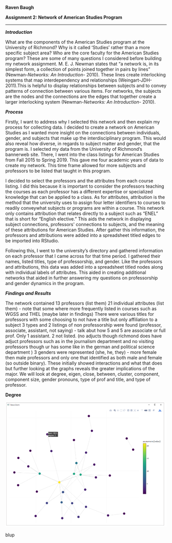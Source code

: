 **Raven Baugh**

**Assignment 2: Network of American Studies Program**

---------------------------------------------------------

***Introduction***


What are the components of the American Studies program at the University of Richmond? Why is it called ‘Studies’ rather than a more specific subject area? Who are the core faculty for the American Studies program? These are some of many questions I considered before building my network assignment. M. E. J. Newman states that “a network is, in its simplest form, a collection of points joined together in pairs by lines” (Newman-*Networks: An Introduction*- 2010). These lines create interlocking systems that map interdependency and relationships (Weingart-JDH-2011).This is helpful to display relationships between subjects and to convey patterns of connection between various items. For networks, the subjects are the nodes and the connections are the edges that together create a larger interlocking system (Newman-*Networks: An Introduction*- 2010). 


***Process***


Firstly, I want to address why I selected this network and then explain my process for collecting data. I decided to create a network on American Studies as I wanted more insight on the connections between individuals, gender, and subjects that make up the interdisciplinary program. This would also reveal how diverse, in regards to subject matter and gender, that the program is. I selected my data from the University of Richmond’s bannerweb site. There, I went into the class listings for American Studies from Fall 2015 to Spring 2019. This gave me four academic years of data to create my network. This time frame allowed for more subjects and professors to be listed that taught in this program. 

 I decided to select the professors and the attributes from each course listing. I did this because it is important to consider the professors teaching the courses as each professor has a different expertise or specialized knowledge that can be applied to a class. As for attributes, attribution is the method that the university uses to assign four letter identifiers to courses to readily conveywhat subjects or programs are within a course. This network only contains attribution that relates directly to a subject such as “ENEL” that is short for “English elective.” This aids the network in displaying subject connections, professors' connections to subjects, and the meaning of these attributions for American Studies. After gather this information, the professors and attributions were added into a spreadsheet titled edges to be imported into RStudio.
 
Following this, I went to the university’s directory and gathered information on each professor that I came across for that time period. I gathered their names, listed titles, type of professorship, and gender. Like the professors and attributions, this data was added into a spreadsheet titled nodes along with individual labels of attributes. This aided in creating additional networks that aided in further answering my questions on professorship and gender dynamics in the program.  

***Findings and Results***


The network contained 13 professors (list them) 
21 individual attributes (list them) - note that some where more frequently listed in courses such as WGSS and THEL (maybe later in findings) 
There were various titles for professors with some choosing to not have a title but only affiliation to a subject 
3 types and 2 listings of non professorship were found (professor, associate, assistant, not saying) - talk abut how 5 and 5 are associate or full prof. Only 1 assistant. 2 not listed.  (no adjucts though richmond does have adjuct professors such as in the journalism department and no visiting professors though ur has some like in the german and political science department ) 
3 genders were represented (she, he, they) - more female then male professors and only one that identified as both male and female (so outside binary). 
These initially showed interactions and what that does but further looking at the graphs reveals the greater implications of the major. We will look at degree, eigen, close, between, cluster, component, component size, gender pronouns, type of prof and title, and type of professor. 


**Degree**

![alt text](https://github.com/introdh/intro-dh2018-RavBaugh/blob/master/images/degree.PNG)

blup

